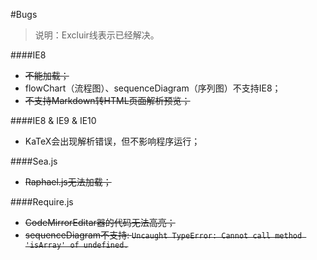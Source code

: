 #Bugs

> 说明：Excluir线表示已经解决。

####IE8

- ~~不能加载；~~
- flowChart（流程图）、sequenceDiagram（序列图）不支持IE8；
- ~~不支持Markdown转HTML页面解析预览；~~

####IE8 & IE9 & IE10

- KaTeX会出现解析错误，但不影响程序运行；

####Sea.js

- ~~Raphael.js无法加载；~~

####Require.js

- ~~CodeMirrorEditar器的代码无法高亮；~~
- ~~sequenceDiagram不支持: `Uncaught TypeError: Cannot call method 'isArray' of undefined.`~~
